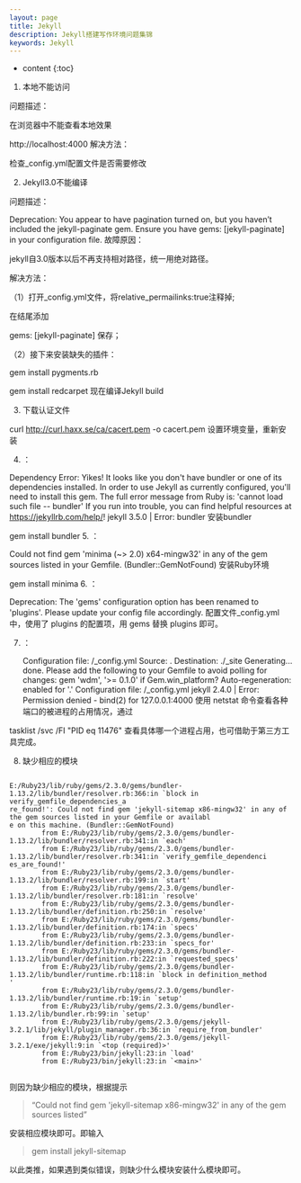 ```yaml
---
layout: page
title: Jekyll
description: Jekyll搭建写作环境问题集锦
keywords: Jekyll
---
```

* content
{:toc}

1. 本地不能访问

问题描述：

在浏览器中不能查看本地效果

http://localhost:4000
解决方法：

检查_config.yml配置文件是否需要修改

2. Jekyll3.0不能编译

问题描述：

Deprecation: You appear to have pagination turned on, but you haven’t included the jekyll-paginate gem. Ensure you have gems: [jekyll-paginate] in your configuration file.
故障原因：

jekyll自3.0版本以后不再支持相对路径，统一用绝对路径。

解决方法：

（1）打开_config.yml文件，将relative_permailinks:true注释掉;

在结尾添加

gems: [jekyll-paginate]
保存；

（2）接下来安装缺失的插件：

gem install pygments.rb

gem install redcarpet
现在编译Jekyll build

3. 下载认证文件

curl http://curl.haxx.se/ca/cacert.pem -o cacert.pem
设置环境变量，重新安装

4. ：

  Dependency Error: Yikes! It looks like you don't have bundler or one of its dependencies installed. In order to use Jekyll as currently configured, you'll need to install this gem. The full error message from Ruby is: 'cannot load such file -- bundler' If you run into trouble, you can find helpful resources at https://jekyllrb.com/help/!
jekyll 3.5.0 | Error:  bundler
安装bundler

gem install bundler
5. ：

 Could not find gem 'minima (~> 2.0) x64-mingw32' in any of the gem sources listed in your Gemfile. (Bundler::GemNotFound)
安装Ruby环境

 gem install minima
6. ：

   Deprecation: The 'gems' configuration option has been renamed to 'plugins'. Please update your config file accordingly.
配置文件_config.yml中，使用了 plugins 的配置项，用 gems 替换 plugins 即可。

7. ：

   Configuration file: /_config.yml
            Source: .
       Destination: ./_site
      Generating...
                    done.
  Please add the following to your Gemfile to avoid polling for changes:
    gem 'wdm', '>= 0.1.0' if Gem.win_platform?
 Auto-regeneration: enabled for '.'
Configuration file: /_config.yml
jekyll 2.4.0 | Error:  Permission denied - bind(2) for 127.0.0.1:4000
使用 netstat 命令查看各种端口的被进程的占用情况，通过

 tasklist /svc /FI "PID eq 11476"
查看具体哪一个进程占用，也可借助于第三方工具完成。

8.  缺少相应的模块
```

E:/Ruby23/lib/ruby/gems/2.3.0/gems/bundler-1.13.2/lib/bundler/resolver.rb:366:in `block in verify_gemfile_dependencies_a
re_found!': Could not find gem 'jekyll-sitemap x86-mingw32' in any of the gem sources listed in your Gemfile or availabl
e on this machine. (Bundler::GemNotFound)
        from E:/Ruby23/lib/ruby/gems/2.3.0/gems/bundler-1.13.2/lib/bundler/resolver.rb:341:in `each'
        from E:/Ruby23/lib/ruby/gems/2.3.0/gems/bundler-1.13.2/lib/bundler/resolver.rb:341:in `verify_gemfile_dependenci
es_are_found!'
        from E:/Ruby23/lib/ruby/gems/2.3.0/gems/bundler-1.13.2/lib/bundler/resolver.rb:199:in `start'
        from E:/Ruby23/lib/ruby/gems/2.3.0/gems/bundler-1.13.2/lib/bundler/resolver.rb:181:in `resolve'
        from E:/Ruby23/lib/ruby/gems/2.3.0/gems/bundler-1.13.2/lib/bundler/definition.rb:250:in `resolve'
        from E:/Ruby23/lib/ruby/gems/2.3.0/gems/bundler-1.13.2/lib/bundler/definition.rb:174:in `specs'
        from E:/Ruby23/lib/ruby/gems/2.3.0/gems/bundler-1.13.2/lib/bundler/definition.rb:233:in `specs_for'
        from E:/Ruby23/lib/ruby/gems/2.3.0/gems/bundler-1.13.2/lib/bundler/definition.rb:222:in `requested_specs'
        from E:/Ruby23/lib/ruby/gems/2.3.0/gems/bundler-1.13.2/lib/bundler/runtime.rb:118:in `block in definition_method
'
        from E:/Ruby23/lib/ruby/gems/2.3.0/gems/bundler-1.13.2/lib/bundler/runtime.rb:19:in `setup'
        from E:/Ruby23/lib/ruby/gems/2.3.0/gems/bundler-1.13.2/lib/bundler.rb:99:in `setup'
        from E:/Ruby23/lib/ruby/gems/2.3.0/gems/jekyll-3.2.1/lib/jekyll/plugin_manager.rb:36:in `require_from_bundler'
        from E:/Ruby23/lib/ruby/gems/2.3.0/gems/jekyll-3.2.1/exe/jekyll:9:in `<top (required)>'
        from E:/Ruby23/bin/jekyll:23:in `load'
        from E:/Ruby23/bin/jekyll:23:in `<main>'
        
```

则因为缺少相应的模块，根据提示
> “Could not find gem 'jekyll-sitemap x86-mingw32' in any of the gem sources listed”

安装相应模块即可。即输入 
> gem install jekyll-sitemap

以此类推，如果遇到类似错误，则缺少什么模块安装什么模块即可。


